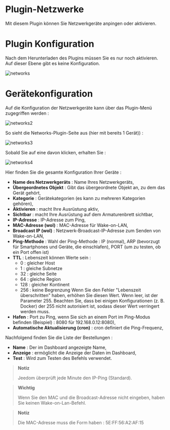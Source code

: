 # Plugin-Netzwerke

Mit diesem Plugin können Sie Netzwerkgeräte anpingen oder aktivieren.

# Plugin Konfiguration

Nach dem Herunterladen des Plugins müssen Sie es nur noch aktivieren. Auf dieser Ebene gibt es keine Konfiguration.

![networks](./images/networks.PNG)

# Gerätekonfiguration

Auf die Konfiguration der Netzwerkgeräte kann über das Plugin-Menü zugegriffen werden :

![networks2](./images/networks2.PNG)

So sieht die Networks-Plugin-Seite aus (hier mit bereits 1 Gerät)) :

![networks3](./images/networks3.PNG)

Sobald Sie auf eine davon klicken, erhalten Sie :

![networks4](./images/networks4.PNG)

Hier finden Sie die gesamte Konfiguration Ihrer Geräte :

-   **Name des Netzwerkgeräts** : Name Ihres Netzwerkgeräts,
-   **Übergeordnetes Objekt** : Gibt das übergeordnete Objekt an, zu dem das Gerät gehört,
-   **Kategorie** : Gerätekategorien (es kann zu mehreren Kategorien gehören),
-   **Aktivieren** : macht Ihre Ausrüstung aktiv,
-   **Sichtbar** : macht Ihre Ausrüstung auf dem Armaturenbrett sichtbar,
-   **IP-Adresse** : IP-Adresse zum Ping,
-   **MAC-Adresse (wol)** : MAC-Adresse für Wake-on-LAN,
-   **Broadcast IP (wol)** : Netzwerk-Broadcast-IP-Adresse zum Senden von Wake-on-LAN,
-   **Ping-Methode** : Wahl der Ping-Methode : IP (normal), ARP (bevorzugt für Smartphones und Geräte, die einschlafen), PORT (um zu testen, ob ein Port offen ist)
-   **TTL** : Lebenszeit können Werte sein :
    - 0 : gleicher Host
    - 1 : gleiche Subnetze
    - 32 : gleiche Seite
    - 64 : gleiche Region
    - 128 : gleicher Kontinent
    - 256 : keine Begrenzung
    Wenn Sie den Fehler "Lebenszeit überschritten" haben, erhöhen Sie diesen Wert. Wenn leer, ist der Parameter 255. Beachten Sie, dass bei einigen Konfigurationen (z. B. Docker) der 255 nicht autorisiert ist, sodass dieser Wert verringert werden muss.
-   **Hafen** : Port zu Ping, wenn Sie sich an einem Port im Ping-Modus befinden (Beispiel) : 8080 für 192.168.0.12:8080),
-   **Automatische Aktualisierung (cron)** : cron definiert die Ping-Frequenz,

Nachfolgend finden Sie die Liste der Bestellungen :

-   **Name** : Der im Dashboard angezeigte Name,
-   **Anzeige** : ermöglicht die Anzeige der Daten im Dashboard,
-   **Test** : Wird zum Testen des Befehls verwendet.

> **Notiz**
>
> Jeedom überprüft jede Minute den IP-Ping (Standard).

> **Wichtig**
>
> Wenn Sie den MAC und die Broadcast-Adresse nicht eingeben, haben Sie keinen Wake-on-Lan-Befehl.

> **Notiz**
>
> Die MAC-Adresse muss die Form haben : 5E:FF:56:A2:AF:15
